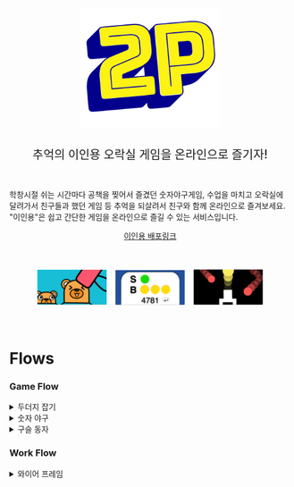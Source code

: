 
<p align= "center">
  <img src="./img/logo.png" width="250px">
</p>
<h2 align="center" style="font-weight: 500">추억의 이인용 오락실 게임을 온라인으로 즐기자!</h2>
<br>

학창시절 쉬는 시간마다 공책을 찢어서 즐겼던 숫자야구게임, 수업을 마치고 오락실에 달려가서 친구들과 했던 게임 등 추억을 되살려서 친구와 함께 온라인으로 즐겨보세요. "이인용"은 쉽고 간단한 게임을 온라인으로 즐길 수 있는 서비스입니다.


<p align="center">
  <a href="http://project-2p.s3-website.ap-northeast-2.amazonaws.com/">
    이인용 배포링크
  </a>
</p>

<br>

<p align= "center">
  <img src="./img/moleThumbnail.png" width="25%" style="margin: 5px">
  <img src="./img/numsThumbnail.png" width="25%" style="margin: 5px">
  <img src="./img/ballThumbnail.png" width="25%" style="margin: 5px">
</p>
<br>


# Flows

### Game Flow

<details>
<summary>두더지 잡기</summary>
  <img src="./img/moleFlow.png" width="100%">
</details>
<details>
<summary>숫자 야구</summary>
  <img src="./img/numsFlow.png" width="100%">
</details>
<details>
<summary>구슬 동자</summary>
  <img src="./img/ballFlow.png" width="100%">
</details>


### Work Flow

<details>
  <summary>와이어 프레임</summary>
    
  
</details>
